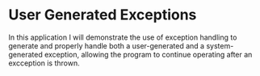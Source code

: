 # User Generated Exceptions

In this application I will demonstrate the use of exception handling
to generate and properly handle both a user-generated and a system-
generated exception, allowing the program to continue operating after
an excception is thrown.
